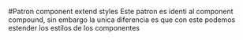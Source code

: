 #Patron component extend styles
Este patron es identi al component compound, sin embargo la unica diferencia es que con este podemos estender los estilos de los componentes
